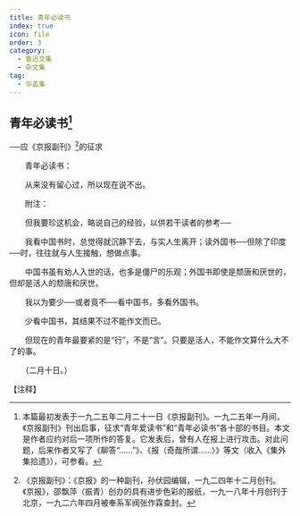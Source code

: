 ```yaml
---
title: 青年必读书
index: true
icon: file
order: 3
category:
  - 鲁迅文集
  - 杂文集
tag:  
  - 华盖集
---
```


## 青年必读书[^1]

──应《京报副刊》[^2]的征求

　　青年必读书：

　　从来没有留心过，所以现在说不出。

　　附注：

　　但我要珍这机会，略说自己的经验，以供若干读者的参考──

　　我看中国书时，总觉得就沉静下去，与实人生离开；读外国书──但除了印度──时，往往就与人生接触，想做点事。

　　中国书虽有劝人入世的话，也多是僵尸的乐观；外国书即使是颓唐和厌世的，但却是活人的颓唐和厌世。

　　我以为要少──或者竟不──看中国书，多看外国书。

　　少看中国书，其结果不过不能作文而已。

　　但现在的青年最要紧的是“行”，不是“言”。只要是活人，不能作文算什么大不了的事。

　　（二月十日。）

【注释】

[^1]:本篇最初发表于一九二五年二月二十一日《京报副刊》。一九二五年一月间，《京报副刊》刊出启事，征求“青年爱读书”和“青年必读书”各十部的书目。本文是作者应约对后一项所作的答复。它发表后，曾有人在报上进行攻击。对此问题，后来作者又写了《聊答“……”》、《报（奇哉所谓……〉》等文（收入《集外集拾遗》），可参看。

[^2]:《京报副刊》：《京报》的一种副刊，孙伏园编辑，一九二四年十二月创刊。《京报》，邵飘萍（振青）创办的具有进步色彩的报纸，一九一八年十月创刊于北京，一九二六年四月被奉系军阀张作霖查封。
